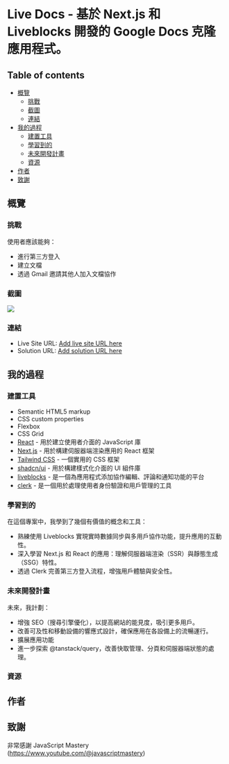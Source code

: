 # Live Docs - 基於 Next.js 和 Liveblocks 開發的 Google Docs 克隆應用程式。

## Table of contents

- [概覽](#概覽)
  - [挑戰](#挑戰)
  - [截圖](#截圖)
  - [連結](#連結)
- [我的過程](#我的過程)
  - [建置工具](#建置工具)
  - [學習到的](#學習到的)
  - [未來開發計畫](#未來開發計畫)
  - [資源](#資源)
- [作者](#作者)
- [致謝](#致謝)

## 概覽

### 挑戰

使用者應該能夠：

- 進行第三方登入
- 建立文檔
- 透過 Gmail 邀請其他人加入文檔協作

### 截圖

![](./public/screenshot.png)

### 連結

- Live Site URL: [Add live site URL here](https://onandon-live-docs.vercel.app/)
- Solution URL: [Add solution URL here](https://github.com/Hakxep-wuqpuk-hyrze8/LiveDocs)

## 我的過程

### 建置工具

- Semantic HTML5 markup
- CSS custom properties
- Flexbox
- CSS Grid
- [React](https://reactjs.org/) - 用於建立使用者介面的 JavaScript 庫
- [Next.js](https://nextjs.org/) - 用於構建伺服器端渲染應用的 React 框架
- [Tailwind CSS](https://tailwindcss.com/) - 一個實用的 CSS 框架
- [shadcn/ui](https://ui.shadcn.com/) - 用於構建樣式化介面的 UI 組件庫
- [liveblocks](https://liveblocks.io/) - 是一個為應用程式添加協作編輯、評論和通知功能的平台
- [clerk](https://clerk.com/) - 是一個用於處理使用者身份驗證和用戶管理的工具

### 學習到的

在這個專案中，我學到了幾個有價值的概念和工具：

- 熟練使用 Liveblocks 實現實時數據同步與多用戶協作功能，提升應用的互動性。
- 深入學習 Next.js 和 React 的應用：理解伺服器端渲染（SSR）與靜態生成（SSG）特性。
- 透過 Clerk 完善第三方登入流程，增強用戶體驗與安全性。

### 未來開發計畫

未來，我計劃：

- 增強 SEO（搜尋引擎優化），以提高網站的能見度，吸引更多用戶。
- 改善可及性和移動設備的響應式設計，確保應用在各設備上的流暢運行。
- 擴展應用功能
- 進一步探索 @tanstack/query，改善快取管理、分頁和伺服器端狀態的處理。

### 資源

## 作者

## 致謝

非常感謝 JavaScript Mastery (https://www.youtube.com/@javascriptmastery)
